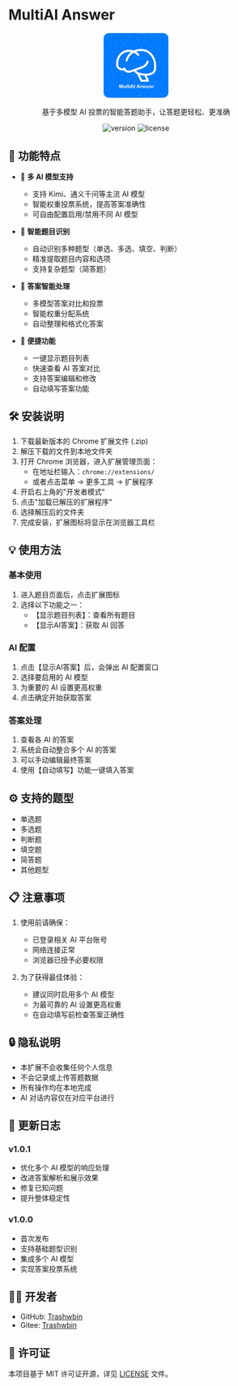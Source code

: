 # MultiAI Answer

<div align="center">
  <img src="icons/icon.png" alt="MultiAI Answer Logo" width="128">
  <p>基于多模型 AI 投票的智能答题助手，让答题更轻松、更准确</p>
  <p>
    <img src="https://img.shields.io/badge/version-1.0.1-blue.svg" alt="version">
    <img src="https://img.shields.io/badge/license-MIT-green.svg" alt="license">
  </p>
</div>

## 📖 功能特点

- 🤖 **多 AI 模型支持**
  - 支持 Kimi、通义千问等主流 AI 模型
  - 智能权重投票系统，提高答案准确性
  - 可自由配置启用/禁用不同 AI 模型

- 📝 **智能题目识别**
  - 自动识别多种题型（单选、多选、填空、判断）
  - 精准提取题目内容和选项
  - 支持复杂题型（简答题）

- 🎯 **答案智能处理**
  - 多模型答案对比和投票
  - 智能权重分配系统
  - 自动整理和格式化答案

- 🚀 **便捷功能**
  - 一键显示题目列表
  - 快速查看 AI 答案对比
  - 支持答案编辑和修改
  - 自动填写答案功能

## 🛠️ 安装说明

1. 下载最新版本的 Chrome 扩展文件 (.zip)
2. 解压下载的文件到本地文件夹
3. 打开 Chrome 浏览器，进入扩展管理页面：
   - 在地址栏输入：`chrome://extensions/`
   - 或者点击菜单 -> 更多工具 -> 扩展程序
4. 开启右上角的"开发者模式"
5. 点击"加载已解压的扩展程序"
6. 选择解压后的文件夹
7. 完成安装，扩展图标将显示在浏览器工具栏

## 💡 使用方法

### 基本使用

1. 进入题目页面后，点击扩展图标
2. 选择以下功能之一：
   - 【显示题目列表】：查看所有题目
   - 【显示AI答案】：获取 AI 回答

### AI 配置

1. 点击【显示AI答案】后，会弹出 AI 配置窗口
2. 选择要启用的 AI 模型
3. 为重要的 AI 设置更高权重
4. 点击确定开始获取答案

### 答案处理

1. 查看各 AI 的答案
2. 系统会自动整合多个 AI 的答案
3. 可以手动编辑最终答案
4. 使用【自动填写】功能一键填入答案

## ⚙️ 支持的题型

- 单选题
- 多选题
- 判断题
- 填空题
- 简答题
- 其他题型

## 📋 注意事项

1. 使用前请确保：
   - 已登录相关 AI 平台账号
   - 网络连接正常
   - 浏览器已授予必要权限

2. 为了获得最佳体验：
   - 建议同时启用多个 AI 模型
   - 为最可靠的 AI 设置更高权重
   - 在自动填写前检查答案正确性

## 🔒 隐私说明

- 本扩展不会收集任何个人信息
- 不会记录或上传答题数据
- 所有操作均在本地完成
- AI 对话内容仅在对应平台进行

## 🔄 更新日志

### v1.0.1
- 优化多个 AI 模型的响应处理
- 改进答案解析和展示效果
- 修复已知问题
- 提升整体稳定性

### v1.0.0
- 首次发布
- 支持基础题型识别
- 集成多个 AI 模型
- 实现答案投票系统

## 👨‍💻 开发者

- GitHub: [Trashwbin](https://github.com/trashwbin)
- Gitee: [Trashwbin](https://gitee.com/trashwbin)

## 📄 许可证

本项目基于 MIT 许可证开源，详见 [LICENSE](LICENSE) 文件。 